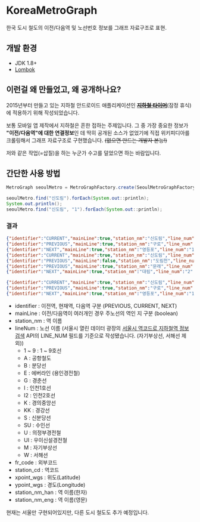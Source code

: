 # KoreaMetroGraph
한국 도시 철도의 이전/다음역 및 노선번호 정보를 그래프 자료구조로 표현.

## 개발 환경
- JDK 1.8+
- [Lombok](https://projectlombok.org/)

## 이런걸 왜 만들었고, 왜 공개하나요?
2015년부터 만들고 있는 지하철 안드로이드 애플리케이션인 ~~[**지하철 타이머**](https://play.google.com/store/apps/details?id=com.pongdang.jita)~~(잠정 휴식)에 적용하기 위해 작성되었습니다.

보통 모바일 앱 제작에서 지하철은 흔한 접하는 주제입니다. 그 중 가장 중요한 정보가 **"이전/다음역"에 대한 연결정보**인 데 딱히 공개된 소스가 없었기에 직접 위키피디아를 크롤링해서 그래프 자료구조로 구현했습니다. ~~(없으면 만드는 개발자 본능!)~~

저와 같은 작업(=삽질)을 하는 누군가 수고를 덜었으면 하는 바람입니다.

## 간단한 사용 방법

```java
MetroGraph seoulMetro = MetroGraphFactory.create(SeoulMetroGraphFactory.class);

seoulMetro.find("신도림").forEach(System.out::println);
System.out.println();
seoulMetro.find("신도림", "1").forEach(System.out::println);
```


### 결과
```json
{"identifier":"CURRENT","mainLine":true,"station_nm":"신도림","line_num":"1","fr_code":"140","station_cd":"1007","xpoint_wgs":37.508725,"ypoint_wgs":126.891295,"station_nm_han":"新道林","station_nm_eng":"Sindorim"}
{"identifier":"PREVIOUS","mainLine":true,"station_nm":"구로","line_num":"1","fr_code":"141","station_cd":"1701","xpoint_wgs":37.503039,"ypoint_wgs":126.881966,"station_nm_han":"九老","station_nm_eng":"Guro"}
{"identifier":"NEXT","mainLine":true,"station_nm":"영등포","line_num":"1","fr_code":"139","station_cd":"1006","xpoint_wgs":37.515504,"ypoint_wgs":126.907628,"station_nm_han":"永登浦","station_nm_eng":"Yeongdeungpo"}
{"identifier":"CURRENT","mainLine":true,"station_nm":"신도림","line_num":"2","fr_code":"234","station_cd":"0234","xpoint_wgs":37.508725,"ypoint_wgs":126.891295,"station_nm_han":"新道林","station_nm_eng":"Sindorim"}
{"identifier":"PREVIOUS","mainLine":false,"station_nm":"도림천","line_num":"2","fr_code":"234-1","station_cd":"0247","xpoint_wgs":37.514287,"ypoint_wgs":126.882768,"station_nm_han":"道林川","station_nm_eng":"Dorimcheon"}
{"identifier":"PREVIOUS","mainLine":true,"station_nm":"문래","line_num":"2","fr_code":"235","station_cd":"0235","xpoint_wgs":37.517933,"ypoint_wgs":126.89476,"station_nm_han":"文來","station_nm_eng":"Mullae"}
{"identifier":"NEXT","mainLine":true,"station_nm":"대림","line_num":"2","fr_code":"233","station_cd":"0233","xpoint_wgs":37.49297,"ypoint_wgs":126.895801,"station_nm_han":"大林","station_nm_eng":"Daerim"}

{"identifier":"CURRENT","mainLine":true,"station_nm":"신도림","line_num":"1","fr_code":"140","station_cd":"1007","xpoint_wgs":37.508725,"ypoint_wgs":126.891295,"station_nm_han":"新道林","station_nm_eng":"Sindorim"}
{"identifier":"PREVIOUS","mainLine":true,"station_nm":"구로","line_num":"1","fr_code":"141","station_cd":"1701","xpoint_wgs":37.503039,"ypoint_wgs":126.881966,"station_nm_han":"九老","station_nm_eng":"Guro"}
{"identifier":"NEXT","mainLine":true,"station_nm":"영등포","line_num":"1","fr_code":"139","station_cd":"1006","xpoint_wgs":37.515504,"ypoint_wgs":126.907628,"station_nm_han":"永登浦","station_nm_eng":"Yeongdeungpo"}
```

- identifier : 이전역, 현재역, 다음역 구분 (PREVIOUS, CURRENT, NEXT)
- mainLine : 이전/다음역이 여러개인 경우 주노선의 역인 지 구분 (boolean)
- station_nm : 역 이름
- lineNum : 노선 이름 (서울시 열린 데이터 광장의 [서울시 역코드로 지하철역 정보 검색](http://data.seoul.go.kr/dataList/datasetView.do?infId=OA-112&srvType=A&serviceKind=1) API의 LINE_NUM 필드를 기준으로 작성됐습니다. (자기부상선, 서해선 제외))
  - 1 ~ 9 : 1 ~ 9호선
  - A : 공항철도
  - B : 분당선
  - E : 에버라인 (용인경전철)
  - G : 경춘선
  - I : 인천1호선
  - I2 : 인천2호선
  - K : 경의중앙선
  - KK : 경강선
  - S : 신분당선
  - SU : 수인선
  - U : 의정부경전철
  - UI : 우이신설경전철
  - M : 자기부상선
  - W : 서해선
- fr_code : 외부코드
- station_cd : 역코드
- xpoint_wgs : 위도(Latitude)
- ypoint_wgs : 경도(Longitude)
- station_nm_han : 역 이름(한자)
- station_nm_eng : 역 이름(영문)

현재는 서울만 구현되어있지만, 다른 도시 철도도 추가 예정입니다.
